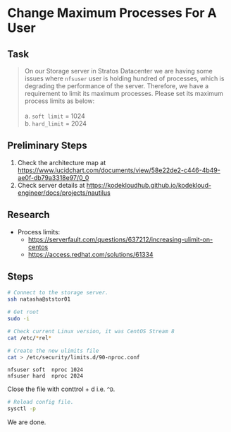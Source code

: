 # Change Maximum Processes For A User

## Task

> On our Storage server in Stratos Datacenter we are having some issues where `nfsuser` user is holding hundred of processes, which is degrading the performance of the server. Therefore, we have a requirement to limit its maximum processes. Please set its maximum process limits as below:<br><br>a. `soft limit` = 1024<br>b. `hard_limit` = 2024

## Preliminary Steps

1. Check the architecture map at https://www.lucidchart.com/documents/view/58e22de2-c446-4b49-ae0f-db79a3318e97/0_0
2. Check server details at https://kodekloudhub.github.io/kodekloud-engineer/docs/projects/nautilus

## Research

* Process limits:
  * https://serverfault.com/questions/637212/increasing-ulimit-on-centos
  * https://access.redhat.com/solutions/61334

## Steps

```bash
# Connect to the storage server.
ssh natasha@ststor01

# Get root
sudo -i

# Check current Linux version, it was CentOS Stream 8
cat /etc/*rel*

# Create the new ulimits file
cat > /etc/security/limits.d/90-nproc.conf
```

```
nfsuser soft  nproc 1024
nfsuser hard  nproc 2024
```

Close the file with conttrol + d i.e. `^D`.

```bash
# Reload config file.
sysctl -p
```

We are done.
